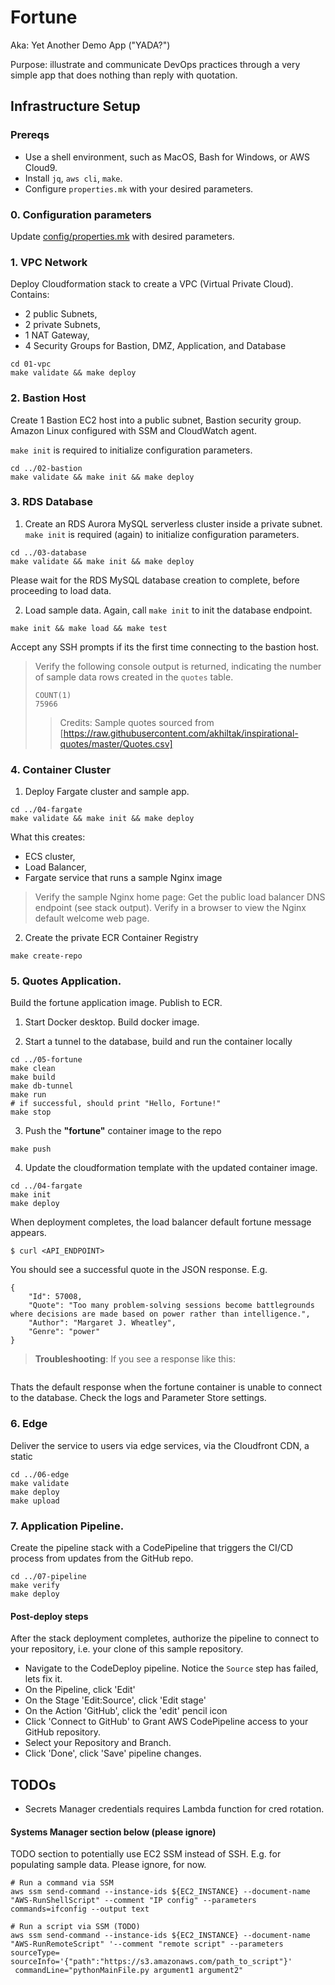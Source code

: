 # Fortune 

Aka: Yet Another Demo App ("YADA?")

Purpose: illustrate and communicate DevOps practices through a very simple app that does nothing than reply with quotation.



## Infrastructure Setup

### Prereqs

* Use a shell environment, such as MacOS, Bash for Windows, or AWS Cloud9.
* Install ```jq```, ```aws cli```, ```make```.
* Configure ```properties.mk``` with your desired parameters.

### 0. Configuration parameters

Update [config/properties.mk](config/properties.mk) with desired parameters.

### 1. VPC Network

Deploy Cloudformation stack to create a VPC (Virtual Private Cloud). Contains:
* 2 public Subnets, 
* 2 private Subnets, 
* 1 NAT Gateway, 
* 4 Security Groups for Bastion, DMZ, Application, and Database

```
cd 01-vpc
make validate && make deploy
```

### 2. Bastion Host

Create 1 Bastion EC2 host into a public subnet, Bastion security group. Amazon Linux configured with SSM and CloudWatch agent.

```make init``` is required to initialize configuration parameters.

```
cd ../02-bastion
make validate && make init && make deploy
```

### 3. RDS Database 

1. Create an RDS Aurora MySQL serverless cluster inside a private subnet. 
```make init``` is required (again) to initialize configuration parameters.

```
cd ../03-database
make validate && make init && make deploy
```

Please wait for the RDS MySQL database creation to complete, before proceeding to load data.

2. Load sample data. Again, call ```make init``` to init the database endpoint.

```
make init && make load && make test
```
Accept any SSH prompts if its the first time connecting to the bastion host.

> Verify the following console output is returned, indicating the number of sample data rows created in the ```quotes``` table.
>
>```
>COUNT(1)
>75966
>```
>
>> Credits: Sample quotes sourced from [https://raw.githubusercontent.com/akhiltak/inspirational-quotes/master/Quotes.csv]

### 4. Container Cluster

1. Deploy Fargate cluster and sample app.

```
cd ../04-fargate
make validate && make init && make deploy
```

What this creates: 
* ECS cluster, 
* Load Balancer, 
* Fargate service that runs a sample Nginx image

>Verify the sample Nginx home page:
>Get the public load balancer DNS endpoint (see stack output). 
>Verify in a browser to view the Nginx default welcome web page.

2. Create the private ECR Container Registry

```
make create-repo
```

### 5. Quotes Application.

Build the fortune application image. Publish to ECR.

1. Start Docker desktop. Build docker image.

2. Start a tunnel to the database, build and run the container locally

```
cd ../05-fortune
make clean
make build
make db-tunnel
make run
# if successful, should print "Hello, Fortune!"
make stop
```

3. Push the __"fortune"__ container image to the repo

```
make push
```

4. Update the cloudformation template with the updated container image.

```
cd ../04-fargate
make init
make deploy

```

When deployment completes, the load balancer default fortune message appears.

```
$ curl <API_ENDPOINT>
```

You should see a successful quote in the JSON response. E.g.
```
{
    "Id": 57008,
    "Quote": "Too many problem-solving sessions become battlegrounds where decisions are made based on power rather than intelligence.",
    "Author": "Margaret J. Wheatley",
    "Genre": "power"
}
```

> **Troubleshooting**: If you see a response like this:
```Hello, Fortune!
```
Thats the default response when the fortune container is unable to connect to the database. Check the logs and Parameter Store settings.

### 6. Edge 

Deliver the service to users via edge services, via the Cloudfront CDN, a static  

```
cd ../06-edge
make validate
make deploy
make upload
```

### 7. Application Pipeline.

Create the pipeline stack with a CodePipeline that triggers the CI/CD process from updates from the GitHub repo.

```
cd ../07-pipeline
make verify
make deploy
```

#### Post-deploy steps

After the stack deployment completes, authorize the pipeline to connect to your repository, i.e. your clone of this sample repository.

* Navigate to the CodeDeploy pipeline. Notice the `Source` step has failed, lets fix it.
* On the Pipeline, click 'Edit'
* On the Stage 'Edit:Source', click 'Edit stage'
* On the Action 'GitHub', click the 'edit' pencil icon
* Click 'Connect to GitHub' to Grant AWS CodePipeline access to your GitHub repository.
* Select your Repository and Branch.
* Click 'Done', click 'Save' pipeline changes.


## TODOs

* Secrets Manager credentials requires Lambda function for cred rotation.

#### Systems Manager section below (please ignore)

TODO section to potentially use EC2 SSM instead of SSH. E.g. for populating sample data. Please ignore, for now.

```
# Run a command via SSM
aws ssm send-command --instance-ids ${EC2_INSTANCE} --document-name "AWS-RunShellScript" --comment "IP config" --parameters commands=ifconfig --output text

# Run a script via SSM (TODO)
aws ssm send-command --instance-ids ${EC2_INSTANCE} --document-name "AWS-RunRemoteScript" '--comment "remote script" --parameters sourceType= sourceInfo='{"path":"https://s3.amazonaws.com/path_to_script"}'
 commandLine="pythonMainFile.py argument1 argument2"
```
